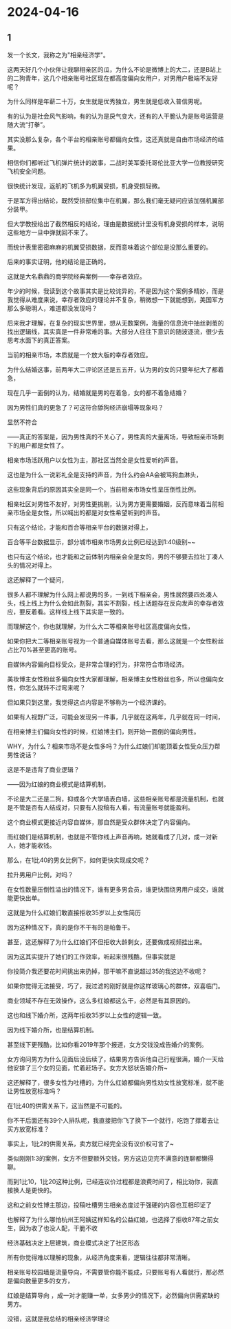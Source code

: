 # 2024-04-16

## 1


发一个长文，我称之为"相亲经济学"。

这两天好几个小伙伴让我聊相亲区的瓜，为什么不论是微博上的大二，还是B站上的二狗青年，这几个相亲账号社区现在都高度偏向女用户，对男用户极端不友好呢？

为什么同样是年薪二十万，女生就是优秀独立，男生就是低收入普信男呢。

有的认为是社会风气影响，有的认为是戾气变大，还有的人干脆认为是账号运营是随大流“打拳”。

其实没那么复杂，各个平台的相亲账号都偏向女性，这还真就是自由市场经济的结果。

相信你们都听过飞机弹片统计的故事，二战时美军委托哥伦比亚大学一位教授研究飞机安全问题。

很快统计发现，返航的飞机多为机翼受损，机身受损轻微。

于是军方得出结论，既然受损部位集中在机翼，那么我们毫无疑问应该加强机翼部分装甲。

但大学教授给出了截然相反的结论，理由是数据统计里没有机身受损的样本，说明这些地方一旦中弹就回不来了。

而统计表里密密麻麻的机翼受损数据，反而意味着这个部位是没那么重要的。

后来的事实证明，他的结论是正确的。

这就是大名鼎鼎的商学院经典案例——幸存者效应。

年少的时候，我读到这个故事其实是比较诧异的，不是因为这个案例多精妙，而是我觉得从难度来说，幸存者效应的理论并不复杂，稍微想一下就能想到，美国军方那么多聪明人，难道都没发现吗？

后来我才理解，在复杂的现实世界里，想从无数案例，海量的信息流中抽丝剥茧的找出逻辑线，其实真是一件非常难的事。大部分人往往下意识的随波逐流，很少去思考水面下的真正答案。

当前的相亲市场，本质就是一个放大版的幸存者效应。

为什么结婚这事，前两年大二评论区还是五五开，认为男的女的只要年纪大了都着急，

现在几乎一面倒的认为，结婚就是男的在着急，女的都不着急结婚？

因为男性们真的更急了？可这符合舔狗经济崩塌等现象吗？

显然不符合

——真正的答案是，因为男性真的不关心了，男性真的大量离场，导致相亲市场剩下的用户都是女性了。

相亲市场活跃用户以女性为主，那社区当然全是女性爱听的声音。

这也是为什么一说彩礼全是支持的声音，为什么约会AA会被骂狗血淋头，

这些现象背后的原因其实全是同一个，当前相亲市场女性呈压倒性比例。

相亲社区对男性不友好，对男性更挑剔，认为男方更需要婚姻，反而意味着当前相亲市场全是女性，所以喊出的都是对女性希望听到的声音。

只有这个结论，才能和百合等相亲平台的数据对得上，

百合等平台数据显示，部分城市相亲市场男女比例已经达到1:40级别~~

也只有这个结论，也才能和之前体制内相亲会全是女的，男的不够要去拉壮丁凑人头的情况对得上。

这还解释了一个疑问，

很多人都不理解为什么网上都说男的多，一到线下相亲会，男性居然要四处凑人头，线上线上为什么会如此割裂，其实不割裂，线上话题存在反向发声的幸存者效应，要反着看。这样线上线下其实是一致的。

而理解这个，你也就理解，为什么大二等相亲账号社区高度偏向女性，

如果你把大二等相亲账号视为一个普通自媒体账号去看，那么这就是一个女性粉丝占比70%甚至更高的账号。

自媒体内容偏向目标受众，是非常合理的行为，非常符合市场经济。

美妆博主女性粉丝多偏向女性大家都理解，相亲博主女性粉丝也多，所以也偏向女性，你怎么就转不过弯来呢？

但如果只到这里，我觉得这点内容是不够称为一个经济课的。

如果有人视野广泛，可能会发现另一件事，几乎就在这两年，几乎就在同一时间，

在相亲博主们偏向女性的时候，红娘博主们，则开始一面倒的偏向男性。

WHY，为什么？相亲市场不是女性多吗？为什么红娘们却能顶着女性受众压力帮男性说话？

这是不是违背了商业逻辑？

——因为红娘的商业模式是结算机制。

不论是大二还是二狗，抑或各个大学墙表白墙，这些相亲账号都是流量机制，也就是不管是否有人结成对，只要有人投稿有人看，有流量账号就能盈利。

这个商业模式更接近内容自媒体，那自然是受众群体决定了内容偏向。

而红娘们是结算机制，也就是不管你线上声音再响，她就看成了几对，成一对新人，她才能收钱。

那么，在1比40的男女比例下，如何更快实现成交呢？

拉升男用户比例，对吗？

在女性数量压倒性溢出的情况下，谁有更多男会员，谁更快围绕男用户成交，谁就能更快出单。

这就是为什么红娘们敢直接拒收35岁以上女性简历

因为这种情况下，真的是你不干有的是帕鲁干。

甚至，这还解释了为什么红娘们不但拒收大龄剩女，还要做成视频挂出来。

因为这其实提升了她们的工作效率，听起来很残酷，但事实就是

你投简介我还要花时间挑出来扔掉，那干嘛不直说超过35的我这边不收呢？

如果你觉得无法接受，巧了，我过滤的刚好就是你这样玻璃心的群体，双喜临门。

商业领域不存在无效操作，这么多红娘都这么干，必然是有其原因的。

这也和线下婚介所，这两年拒收35岁以上女性的逻辑一致。

因为线下婚介所，也是结算机制。

甚至线下更残酷，比如你看2019年那个报道，女方交钱没成告婚介的案例。

女方询问男方为什么见面后没后续了，结果男方告诉他自己行程很满，婚介一天给他安排了三个女的见面，忙着赶场子。女方大怒状告婚介所~

这还解释了，很多女性为吐槽的，为什么红娘都偏向男性劝女性放宽标准，就不能让男性放宽标准吗？

在1比40的供需关系下，这当然是不可能的。

你不干后面还有39个人排队呢，我直接把你飞了换下一个就行，吃饱了撑着去让买方放宽标准？

事实上，1比2的供需关系，卖方就已经完全没有议价权可言了~

类似刚刚1:3的案例，女方不但要额外交钱，男方这边见完不满意的连聊都懒得聊。

而到1比10，1比20这种比例，已经连议价过程都是浪费时间了，相比劝你，我直接换人是更快的。

这和之前女性博主那边，投稿吐槽男生相亲态度过于强硬的内容也互相印证了

也解释了为什么哪怕杭州王阿姨这样知名的公益红娘，也选择了拒收87年之前女生，因为收了也没人配，干脆不收

经济基础决定上层建筑，商业模式决定了社区形态

所有你觉得难以理解的现象，从经济角度来看，逻辑往往都非常清晰。

相亲账号校园墙是流量导向，不需要管你能不能成，只要账号有人看就行，那必然是偏向数量更多的女方，

红娘是结算导向 ，成一对才能赚一单，女多男少的情况下，必然偏向供需紧缺的男方。

没错，这就是我总结的相亲经济学理论






